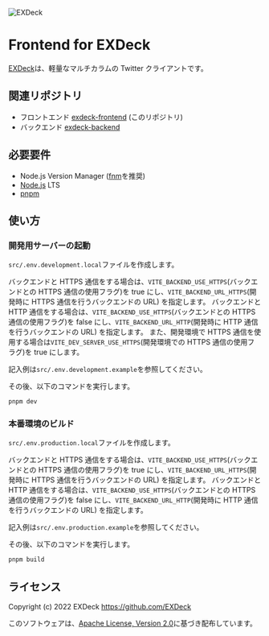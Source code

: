 ![EXDeck](https://user-images.githubusercontent.com/66313777/128413639-b654dffb-e0e7-497a-b376-2c6eb4da5998.gif)

# Frontend for EXDeck

[EXDeck](https://exdeck.jp/)は、軽量なマルチカラムの Twitter クライアントです。

## 関連リポジトリ

- フロントエンド [exdeck-frontend](https://github.com/EXDeck/exdeck-frontend) (このリポジトリ)
- バックエンド [exdeck-backend](https://github.com/EXDeck/exdeck-backend)

## 必要要件

- Node.js Version Manager ([fnm](https://fnm.vercel.app/)を推奨)
- [Node.js](https://nodejs.org/) LTS
- [pnpm](https://pnpm.io/)

## 使い方

### 開発用サーバーの起動

`src/.env.development.local`ファイルを作成します。

バックエンドと HTTPS 通信をする場合は、`VITE_BACKEND_USE_HTTPS`(バックエンドとの HTTPS 通信の使用フラグ)を true にし、`VITE_BACKEND_URL_HTTPS`(開発時に HTTPS 通信を行うバックエンドの URL) を指定します。
バックエンドと HTTP 通信をする場合は、`VITE_BACKEND_USE_HTTPS`(バックエンドとの HTTPS 通信の使用フラグ)を false にし、`VITE_BACKEND_URL_HTTP`(開発時に HTTP 通信を行うバックエンドの URL) を指定します。
また、開発環境で HTTPS 通信を使用する場合は`VITE_DEV_SERVER_USE_HTTPS`(開発環境での HTTPS 通信の使用フラグ)を true にします。

記入例は`src/.env.development.example`を参照してください。

その後、以下のコマンドを実行します。

```sh
pnpm dev
```

### 本番環境のビルド

`src/.env.production.local`ファイルを作成します。

バックエンドと HTTPS 通信をする場合は、`VITE_BACKEND_USE_HTTPS`(バックエンドとの HTTPS 通信の使用フラグ)を true にし、`VITE_BACKEND_URL_HTTPS`(開発時に HTTPS 通信を行うバックエンドの URL) を指定します。
バックエンドと HTTP 通信をする場合は、`VITE_BACKEND_USE_HTTPS`(バックエンドとの HTTPS 通信の使用フラグ)を false にし、`VITE_BACKEND_URL_HTTP`(開発時に HTTP 通信を行うバックエンドの URL) を指定します。

記入例は`src/.env.production.example`を参照してください。

その後、以下のコマンドを実行します。

```sh
pnpm build
```

## ライセンス

Copyright (c) 2022 EXDeck <https://github.com/EXDeck>

このソフトウェアは、[Apache License, Version 2.0](./LICENSE)に基づき配布しています。
